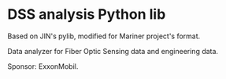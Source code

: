 # DSS analysis Python lib

Based on JIN's pylib, modified for Mariner project's format.

Data analyzer for Fiber Optic Sensing data and engineering data.

Sponsor: ExxonMobil. 
